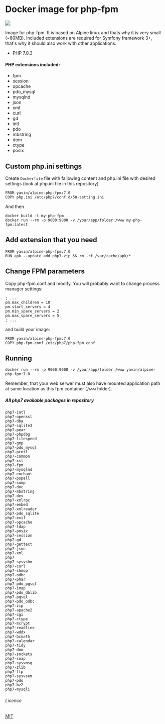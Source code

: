 # Docker image for php-fpm

[![](https://badge.imagelayers.io/yavin/alpine-php-fpm:latest.svg)](https://imagelayers.io/?images=yavin/alpine-php-fpm:latest)

Image for php-fpm. It is based on Alpine linux and thats why it is very small (~60MB). Included extensions are required for Symfony framework 3+, that's why it should also work with other applications.
* PHP 7.0.3

#### PHP extensions included:
* fpm
* session
* opcache
* pdo_mysql
* mysqlnd
* json
* xml
* curl
* gd
* intl
* pdo
* mbstring
* dom
* ctype
* posix

## Custom php.ini settings
Create `Dockerfile` file with fallowing content and php.ini file with desired settings (look at php.ini file in this repository)
```
FROM yavin/alpine-php-fpm:7.0
COPY php.ini /etc/php7/conf.d/50-setting.ini
```
And then 
```
docker build -t my-php-fpm .
docker run --rm -p 9000:9000 -v /your/app/folder:/www my-php-fpm:latest
```

## Add extension that you need
```
FROM yavin/alpine-php-fpm:7.0
RUN apk --update add php7-zip && rm -rf /var/cache/apk/*
```

## Change FPM parameters
Copy php-fpm.conf and modify. You will probably want to change process manager settings:
```
; ...
pm.max_children = 10
pm.start_servers = 4
pm.min_spare_servers = 2
pm.max_spare_servers = 5
; ...
```
and build your image:
```
FROM yavin/alpine-php-fpm:7.0
COPY php-fpm.conf /etc/php7/php-fpm.conf
```

## Running
```
docker run --rm -p 9000:9000 -v /your/app/folder:/www yavin/alpine-php-fpm:7.0
```

Remember, that your web serwer must also have mounted application path at same location as this fpm container (`/www` folder).

##### All php7 available packages in repository
```
php7-intl
php7-openssl
php7-dba
php7-sqlite3
php7-pear
php7-phpdbg
php7-litespeed
php7-gmp
php7-pdo_mysql
php7-pcntl
php7-common
php7-xsl
php7-fpm
php7-mysqlnd
php7-enchant
php7-pspell
php7-snmp
php7-doc
php7-mbstring
php7-dev
php7-xmlrpc
php7-embed
php7-xmlreader
php7-pdo_sqlite
php7-exif
php7-opcache
php7-ldap
php7-posix
php7-session
php7-gd
php7-gettext
php7-json
php7-xml
php7
php7-sysvshm
php7-curl
php7-shmop
php7-odbc
php7-phar
php7-pdo_pgsql
php7-imap
php7-pdo_dblib
php7-pgsql
php7-pdo_odbc
php7-zip
php7-apache2
php7-cgi
php7-ctype
php7-mcrypt
php7-readline
php7-wddx
php7-bcmath
php7-calendar
php7-tidy
php7-dom
php7-sockets
php7-soap
php7-sysvmsg
php7-zlib
php7-ftp
php7-sysvsem
php7-pdo
php7-bz2
php7-mysqli
```

###### Licence
[MIT](https://opensource.org/licenses/MIT)

